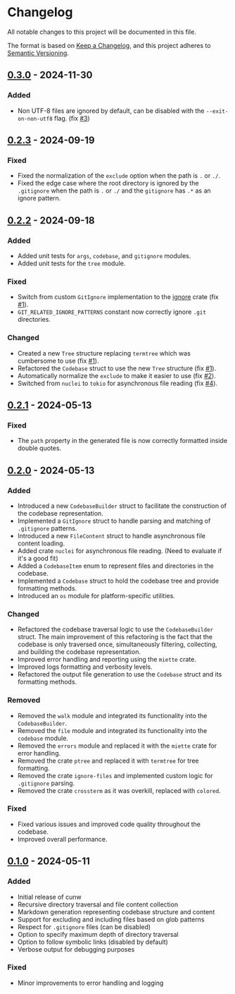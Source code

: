 # Changelog

All notable changes to this project will be documented in this file.

The format is based on [Keep a Changelog](https://keepachangelog.com/en/1.0.0/),
and this project adheres to [Semantic Versioning](https://semver.org/spec/v2.0.0.html).

## [0.3.0] - 2024-11-30

### Added

- Non UTF-8 files are ignored by default, can be disabled with the `--exit-on-non-utf8` flag. (fix [#3](https://github.com/RemiKalbe/cunw/issues/3))

## [0.2.3] - 2024-09-19

### Fixed

- Fixed the normalization of the `exclude` option when the path is `.` or `./`.
- Fixed the edge case where the root directory is ignored by the `.gitignore` when the path is `.` or `./` and the `gitignore` has `.*` as an ignore pattern.

## [0.2.2] - 2024-09-18

### Added

- Added unit tests for `args`, `codebase`, and `gitignore` modules.
- Added unit tests for the `tree` module.

### Fixed

- Switch from custom `GitIgnore` implementation to the [ignore](https://crates.io/crates/ignore) crate (fix [#1](https://github.com/RemiKalbe/cunw/issues/1)).
- `GIT_RELATED_IGNORE_PATTERNS` constant now correctly ignore `.git` directories.

### Changed

- Created a new `Tree` structure replacing `termtree` which was cumbersome to use (fix [#1](https://github.com/RemiKalbe/cunw/issues/1)).
- Refactored the `Codebase` struct to use the new `Tree` structure (fix [#1](https://github.com/RemiKalbe/cunw/issues/1)).
- Automatically normalize the `exclude` to make it easier to use (fix [#2](https://github.com/RemiKalbe/cunw/issues/2)).
- Switched from `nuclei` to `tokio` for asynchronous file reading (fix [#4](https://github.com/RemiKalbe/cunw/issues/4)).

## [0.2.1] - 2024-05-13

### Fixed

- The `path` property in the generated file is now correctly formatted inside double quotes.

## [0.2.0] - 2024-05-13

### Added

- Introduced a new `CodebaseBuilder` struct to facilitate the construction of the codebase representation.
- Implemented a `GitIgnore` struct to handle parsing and matching of `.gitignore` patterns.
- Introduced a new `FileContent` struct to handle asynchronous file content loading.
- Added crate `nuclei` for asynchronous file reading. (Need to evaluate if it's a good fit)
- Added a `CodebaseItem` enum to represent files and directories in the codebase.
- Implemented a `Codebase` struct to hold the codebase tree and provide formatting methods.
- Introduced an `os` module for platform-specific utilities.

### Changed

- Refactored the codebase traversal logic to use the `CodebaseBuilder` struct.
  The main improvement of this refactoring is the fact that the codebase is only traversed once, simultaneously filtering, collecting, and building the codebase representation.
- Improved error handling and reporting using the `miette` crate.
- Improved logs formatting and verbosity levels.
- Refactored the output file generation to use the `Codebase` struct and its formatting methods.

### Removed

- Removed the `walk` module and integrated its functionality into the `CodebaseBuilder`.
- Removed the `file` module and integrated its functionality into the `codebase` module.
- Removed the `errors` module and replaced it with the `miette` crate for error handling.
- Removed the crate `ptree` and replaced it with `termtree` for tree formatting.
- Removed the crate `ignore-files` and implemented custom logic for `.gitignore` parsing.
- Removed the crate `crossterm` as it was overkill, replaced with `colored`.

### Fixed

- Fixed various issues and improved code quality throughout the codebase.
- Improved overall performance.

## [0.1.0] - 2024-05-11

### Added

- Initial release of cunw
- Recursive directory traversal and file content collection
- Markdown generation representing codebase structure and content
- Support for excluding and including files based on glob patterns
- Respect for `.gitignore` files (can be disabled)
- Option to specify maximum depth of directory traversal
- Option to follow symbolic links (disabled by default)
- Verbose output for debugging purposes

### Fixed

- Minor improvements to error handling and logging

[Unreleased]: https://github.com/RemiKalbe/cunw/compare/v0.3.0...HEAD
[0.3.0]: https://github.com/RemiKalbe/cunw/releases/tag/v0.3.0
[0.2.3]: https://github.com/RemiKalbe/cunw/releases/tag/v0.2.3
[0.2.2]: https://github.com/RemiKalbe/cunw/releases/tag/v0.2.2
[0.2.1]: https://github.com/RemiKalbe/cunw/releases/tag/v0.2.1
[0.2.0]: https://github.com/RemiKalbe/cunw/releases/tag/v0.2.0
[0.1.0]: https://github.com/RemiKalbe/cunw/releases/tag/v0.1.0
